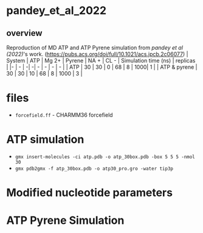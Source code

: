 # pandey_et_al_2022
## overview 
Reproduction of MD ATP and ATP Pyrene simulation from *pandey et al (2022)*'s work. (https://pubs.acs.org/doi/full/10.1021/acs.jpcb.2c06077)
| System | ATP | Mg 2+ | Pyrene | NA + | CL -  | Simulation time (ns) | replicas |
|-  | - | -| -| - | - | - | - |
| ATP | 30 | 30 | 0 | 68 | 8 | 1000| 1 |
| ATP & pyrene  | 30 | 30 | 10 | 68 | 8 | 1000 | 3 |

# files
* `forcefield.ff` - CHARMM36 forcefield 

# ATP simulation
* `gmx insert-molecules -ci atp.pdb -o atp_30box.pdb -box 5 5 5 -nmol 30`
* `gmx pdb2gmx -f atp_30box.pdb -o atp30_pro.gro -water tip3p`
# Modified nucleotide parameters 



# ATP Pyrene Simulation
